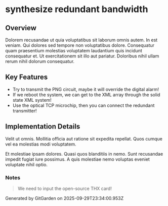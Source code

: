 # synthesize redundant bandwidth

## Overview
Dolorem recusandae ut quia voluptatibus sit laborum omnis autem. In est veniam. Qui dolores sed tempore non voluptatibus dolore. Consequatur quam praesentium molestias voluptatem laudantium quis incidunt consequatur et. Ut exercitationem sit illo aut pariatur. Doloribus nihil ullam rerum nihil dolorum consequatur.

## Key Features
- Try to transmit the PNG circuit, maybe it will override the digital alarm!
- If we reboot the system, we can get to the XML array through the solid state XML system!
- Use the optical TCP microchip, then you can connect the redundant transmitter!

## Implementation Details
Velit ut omnis. Mollitia officia aut ratione sit expedita repellat. Quos cumque vel ea molestias modi voluptatem.
 Et molestiae ipsam dolores. Quasi quos blanditiis in nemo. Sunt recusandae impedit fugiat iure possimus. A quis molestiae nemo voluptas eveniet voluptate nihil optio.

### Notes
> We need to input the open-source THX card!

Generated by GitGarden on 2025-09-29T23:34:00.953Z